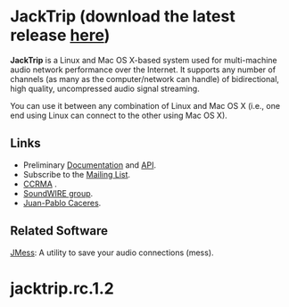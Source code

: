 # JackTrip (download the latest release [here](https://github.com/jcacerec/jacktrip/releases))

**JackTrip** is a Linux and Mac OS X-based system used for multi-machine audio network performance over the Internet. It supports any number of channels (as many as the computer/network can handle) of bidirectional, high quality, uncompressed audio signal streaming.

You can use it between any combination of Linux and Mac OS X (i.e., one end using Linux can connect to the other using Mac OS X).


## Links ##
  * Preliminary [Documentation](http://ccrma.stanford.edu/groups/soundwire/software/jacktrip/) and [API](http://ccrma.stanford.edu/groups/soundwire/software/jacktrip/annotated.html).
  * Subscribe to the [Mailing List](http://groups.google.com/group/jacktrip-users).
  * [CCRMA](http://ccrma.stanford.edu/) .
  * [SoundWIRE group](http://ccrma.stanford.edu/groups/soundwire/).
  * [Juan-Pablo Caceres](https://ccrma.stanford.edu/~jcaceres/).


## Related Software ##
[JMess](https://github.com/jcacerec/jmess-jack): A utility to save your audio connections (mess).
# jacktrip.rc.1.2
